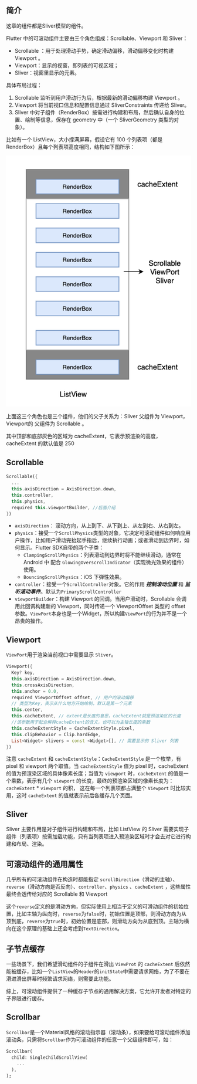 ## 简介

这章的组件都是Sliver模型的组件。

Flutter 中的可滚动组件主要由三个角色组成：Scrollable、Viewport 和 Sliver：

- Scrollable ：用于处理滑动手势，确定滑动偏移，滑动偏移变化时构建 Viewport 。
- Viewport：显示的视窗，即列表的可视区域；
- Sliver：视窗里显示的元素。

具体布局过程：

1. Scrollable 监听到用户滑动行为后，根据最新的滑动偏移构建 Viewport 。
2. Viewport 将当前视口信息和配置信息通过 SliverConstraints 传递给 Sliver。
3. Sliver 中对子组件（RenderBox）按需进行构建和布局，然后确认自身的位置、绘制等信息，保存在 geometry 中（一个 SliverGeometry 类型的对象）。

比如有一个 ListView，大小撑满屏幕，假设它有 100 个列表项（都是RenderBox）且每个列表项高度相同，结构如下图所示：

![img](../../pictures/6-1.7d0c763e.png)

上面这三个角色也是三个组件，他们的父子关系为：Sliver 父组件为 Viewport，Viewport的 父组件为 Scrollable 。

其中顶部和底部灰色的区域为 cacheExtent，它表示预渲染的高度，cacheExtent 的默认值是 250



## Scrollable

```dart
Scrollable({
  ...
  this.axisDirection = AxisDirection.down,
  this.controller,
  this.physics,
  required this.viewportBuilder, //后面介绍
})
```

- `axisDirection`： 滚动方向，从上到下、从下到上、从左到右、从右到左。
- `physics`：接受一个`ScrollPhysics`类型的对象，它决定可滚动组件如何响应用户操作，比如用户滑动完抬起手指后，继续执行动画；或者滑动到边界时，如何显示。Flutter SDK自带的两个子类：
  - `ClampingScrollPhysics`：列表滑动到边界时将不能继续滑动，通常在Android 中 配合 `GlowingOverscrollIndicator`（实现微光效果的组件） 使用。
  - `BouncingScrollPhysics`：iOS 下弹性效果。
- `controller`：接受一个`ScrollController`对象。它的作用 ***控制滚动位置*** 和 ***监听滚动事件***。默认为`PrimaryScrollController`
- `viewportBuilder`：构建 Viewport 的回调。当用户滑动时，Scrollable 会调用此回调构建新的 Viewport，同时传递一个 ViewportOffset 类型的 offset 参数。`ViewPort`本身也是一个Widget，所以构建`ViewPort`的行为并不是一个昂贵的操作。



## Viewport

`ViewPort`用于渲染当前视口中需要显示 `Sliver`。

```dart
Viewport({
  Key? key,
  this.axisDirection = AxisDirection.down,
  this.crossAxisDirection,
  this.anchor = 0.0,
  required ViewportOffset offset, // 用户的滚动偏移
  // 类型为Key，表示从什么地方开始绘制，默认是第一个元素
  this.center,
  this.cacheExtent, // extent是长度的意思，cacheExtent就是预渲染区的长度
  //该参数用于配合解释cacheExtent的含义，也可以为主轴长度的乘数
  this.cacheExtentStyle = CacheExtentStyle.pixel, 
  this.clipBehavior = Clip.hardEdge,
  List<Widget> slivers = const <Widget>[], // 需要显示的 Sliver 列表
})
```

注意 `cacheExtent` 和 `cacheExtentStyle`：`CacheExtentStyle` 是一个枚举，有 pixel 和 viewport 两个取值。当 `cacheExtentStyle` 值为 pixel 时，cacheExtent 的值为预渲染区域的具体像素长度；当值为 `viewport` 时，`cacheExtent` 的值是一个乘数，表示有几个 `viewport` 的长度，最终的预渲染区域的像素长度为：`cacheExtent` * `viewport` 的积， 这在每一个列表项都占满整个 `Viewport` 时比较实用，这时 `cacheExtent` 的值就表示前后各缓存几个页面。



## Sliver

Sliver 主要作用是对子组件进行构建和布局，比如 ListView 的 Sliver 需要实现子组件（列表项）按需加载功能，只有当列表项进入预渲染区域时才会去对它进行构建和布局、渲染。



## 可滚动组件的通用属性

几乎所有的可滚动组件在构造时都能指定 `scrollDirection`（滑动的主轴）、`reverse`（滑动方向是否反向）、`controller`、`physics` 、`cacheExtent` ，这些属性最终会透传给对应的 Scrollable 和 Viewport

这个`reverse`定义的是滑动方向，但实际使用上相当于定义的可滑动组件的初始位置，比如主轴为纵向时，`reverse`为`false`时，初始位置是顶部，则滑动方向为从顶到底，`reverse`为`true`时，初始位置是底部，则滑动方向为从底到顶。主轴为横向在这个原理的基础上还会考虑到`TextDirection`。



## 子节点缓存

一些场景下，我们希望滑动组件的子组件在滑出 `ViewProt` 的 `cacheExtent` 后依然能被缓存，比如一个`ListView`的`Header`的`initState`中需要请求网络，为了不要在滑进滑出屏幕时频繁请求网络，则需要此功能。

综上，可滚动组件提供了一种缓存子节点的通用解决方案，它允许开发者对特定的子界限进行缓存。



## Scrollbar

`Scrollbar`是一个Material风格的滚动指示器（滚动条），如果要给可滚动组件添加滚动条，只需将`Scrollbar`作为可滚动组件的任意一个父级组件即可，如：

```dart
Scrollbar(
  child: SingleChildScrollView(
    ...
  ),
);
```